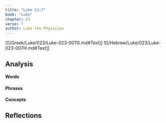 ```yaml
---
title: "Luke 23:7"
book: "Luke"
chapter: 23
verse: 7
author: Luke the Physician
---
```

![[/Greek/Luke/023/Luke-023-007G.md#Text]]
![[/Hebrew/Luke/023/Luke-023-007H.md#Text]]

## Analysis

#### Words

#### Phrases

#### Concepts

## Reflections
